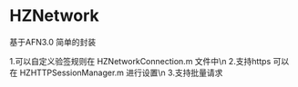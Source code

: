 # HZNetwork
基于AFN3.0 简单的封装

1.可以自定义验签规则在 HZNetworkConnection.m 文件中\n
2.支持https 可以在 HZHTTPSessionManager.m 进行设置\n
3.支持批量请求
